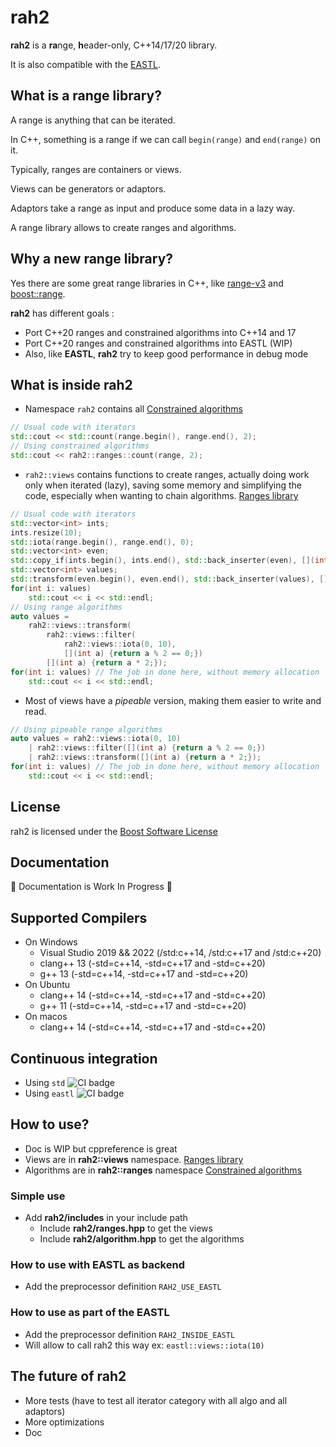 
# rah2
**rah2** is a **ra**nge, **h**eader-only, C++14/17/20 library. 

It is also compatible with the [EASTL](https://github.com/electronicarts/EASTL).
## What is a range library?
A range is anything that can be iterated. 

In C++, something is a range if we can call `begin(range)` and `end(range)` on it.

Typically, ranges are containers or views.

Views can be generators or adaptors.

Adaptors take a range as input and produce some data in a lazy way.

A range library allows to create ranges and algorithms.
## Why a new range library?
Yes there are some great range libraries in C++, like [range-v3](https://github.com/ericniebler/range-v3) and [boost::range](http://www.boost.org/doc/libs/1_70_0/libs/range).

**rah2** has different goals :
- Port C++20 ranges and constrained algorithms into C++14 and 17
- Port C++20 ranges and constrained algorithms into EASTL (WIP)
- Also, like **EASTL**, **rah2** try to keep good performance in debug mode
## What is inside rah2
- Namespace `rah2` contains all [Constrained algorithms](https://en.cppreference.com/w/cpp/algorithm/ranges)
```cpp
// Usual code with iterators
std::cout << std::count(range.begin(), range.end(), 2);
// Using constrained algorithms
std::cout << rah2::ranges::count(range, 2);
```
- `rah2::views` contains functions to create ranges, actually doing work only when iterated (lazy), saving some memory and simplifying the code, especially when wanting to chain algorithms. [Ranges library](https://en.cppreference.com/w/cpp/ranges)
```cpp
// Usual code with iterators
std::vector<int> ints;
ints.resize(10);
std::iota(range.begin(), range.end(), 0);
std::vector<int> even;
std::copy_if(ints.begin(), ints.end(), std::back_inserter(even), [](int a) {return a % 2 == 0;});
std::vector<int> values;
std::transform(even.begin(), even.end(), std::back_inserter(values), [](int a) {return a * 2;});
for(int i: values)
    std::cout << i << std::endl;
// Using range algorithms
auto values = 
    rah2::views::transform(
        rah2::views::filter(
            rah2::views::iota(0, 10), 
            [](int a) {return a % 2 == 0;})
        [](int a) {return a * 2;});
for(int i: values) // The job in done here, without memory allocation
    std::cout << i << std::endl;
```
- Most of views have a *pipeable* version, making them easier to write and read.
```cpp
// Using pipeable range algorithms
auto values = rah2::views::iota(0, 10)
    | rah2::views::filter([](int a) {return a % 2 == 0;}) 
    | rah2::views::transform([](int a) {return a * 2;});
for(int i: values) // The job in done here, without memory allocation
    std::cout << i << std::endl;
``` 
## License
rah2 is licensed under the [Boost Software License](http://www.boost.org/LICENSE_1_0.txt)
## Documentation
🚧 Documentation is Work In Progress 🚧
## Supported Compilers
- On Windows
    - Visual Studio 2019 && 2022 (/std:c++14, /std:c++17 and /std:c++20)
    - clang++ 13 (-std=c++14, -std=c++17 and -std=c++20)
    - g++ 13 (-std=c++14, -std=c++17 and -std=c++20)
- On Ubuntu
    - clang++ 14 (-std=c++14, -std=c++17 and -std=c++20)
    - g++ 11 (-std=c++14, -std=c++17 and -std=c++20)
- On macos
    - clang++ 14 (-std=c++14, -std=c++17 and -std=c++20)
## Continuous integration
- Using `std` ![CI badge](https://github.com/lhamot/rah2/actions/workflows/cmake.yml/badge.svg)
- Using `eastl` ![CI badge](https://github.com/lhamot/rah2/actions/workflows/cmake_eastl.yml/badge.svg)
## How to use?
- Doc is WIP but cppreference is great
- Views are in **rah2::views** namespace. [Ranges library](https://en.cppreference.com/w/cpp/ranges)
- Algorithms are in **rah2::ranges** namespace [Constrained algorithms](https://en.cppreference.com/w/cpp/algorithm/ranges)
### Simple use
- Add **rah2/includes** in your include path
    - Include **rah2/ranges.hpp** to get the views
    - Include **rah2/algorithm.hpp** to get the algorithms
### How to use with EASTL as backend
- Add the preprocessor definition `RAH2_USE_EASTL`
### How to use as part of the EASTL
- Add the preprocessor definition `RAH2_INSIDE_EASTL`
- Will allow to call rah2 this way ex: `eastl::views::iota(10)`
## The future of **rah2**
- More tests (have to test all iterator category with all algo and all adaptors)
- More optimizations
- Doc

